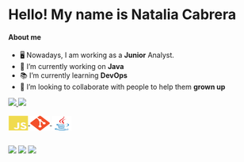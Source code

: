 <h1> 
Hello! My name is Natalia Cabrera
</h1>

#### About me
- 🖥️ Nowadays, I am working as a **Junior** Analyst.
- 🔭 I’m currently working on **Java**
- 📚 I’m currently learning **DevOps**
- 👯 I’m looking to collaborate with people to help them **grown up**

 <div>
  <a href="https://github.com/nalvescabrera">
  <img height="180em" src="https://github-readme-stats.vercel.app/api?username=nalvescabrera&show_icons=true&theme=dracula&include_all_commits=true&count_private=true"/>
  <img height="180em" src="https://github-readme-stats.vercel.app/api/top-langs/?username=nalvescabrera&layout=compact&langs_count=7&theme=dracula"/>
</div>

<div style="display: inline_block"><br>
  <img align="center" alt="Nat-Js" height="30" width="40" src="https://raw.githubusercontent.com/devicons/devicon/master/icons/javascript/javascript-plain.svg">
  <img align="center" alt="Nat-Git" height="30" width="40" src="https://github.com/devicons/devicon/blob/master/icons/git/git-original.svg">
  <img align="center" alt="Nat-Java" height="30" width="40" src="https://github.com/devicons/devicon/blob/master/icons/java/java-original.svg">
<i class="devicon-git-plain colored"></i>
</div>
 
 ##
 
 <div> 
  <a href="https://instagram.com/nalvescabrera" target="_blank"><img src="https://img.shields.io/badge/-Instagram-%23E4405F?style=for-the-badge&logo=instagram&logoColor=white" target="_blank"></a>
  <a href = "mailto:n.alvescabrera@gmail.com"><img src="https://img.shields.io/badge/-Gmail-%23333?style=for-the-badge&logo=gmail&logoColor=white" target="_blank"></a>
  <a href="https://www.linkedin.com/in/nalvescabrera/" target="_blank"><img src="https://img.shields.io/badge/-LinkedIn-%230077B5?style=for-the-badge&logo=linkedin&logoColor=white" target="_blank"></a> 
 

